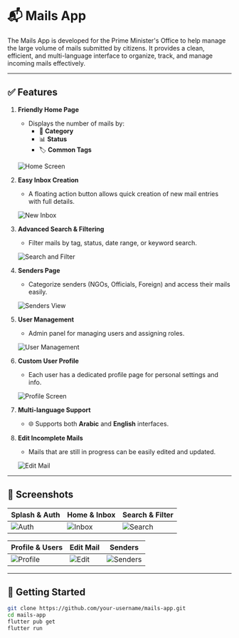 # 📬 Mails App

The Mails App is developed for the Prime Minister's Office to help manage the large volume of mails submitted by citizens. It provides a clean, efficient, and multi-language interface to organize, track, and manage incoming mails effectively.

---

## ✅ Features

1. **Friendly Home Page**
   - Displays the number of mails by:
     - 📂 **Category**
     - 📊 **Status**
     - 🏷️ **Common Tags**

   ![Home Screen](./assets/screenshots/mail_status.png)

2. **Easy Inbox Creation**
   - A floating action button allows quick creation of new mail entries with full details.

   ![New Inbox](./assets/screenshots/mail_status.png)

3. **Advanced Search & Filtering**
   - Filter mails by tag, status, date range, or keyword search.

   ![Search and Filter](./assets/screenshots/search_filter_drawer.png)

4. **Senders Page**
   - Categorize senders (NGOs, Officials, Foreign) and access their mails easily.

   ![Senders View](./assets/screenshots/senders_search.png)

5. **User Management**
   - Admin panel for managing users and assigning roles.

   ![User Management](./assets/screenshots/user_management.png)

6. **Custom User Profile**
   - Each user has a dedicated profile page for personal settings and info.

   ![Profile Screen](./assets/screenshots/user_management.png)

7. **Multi-language Support**
   - 🌐 Supports both **Arabic** and **English** interfaces.

8. **Edit Incomplete Mails**
   - Mails that are still in progress can be easily edited and updated.

   ![Edit Mail](./assets/screenshots/tags_edit_mail.png)

---

## 📲 Screenshots

| Splash & Auth | Home & Inbox | Search & Filter |
|---------------|--------------|-----------------|
| ![Auth](./assets/screenshots/auth_screens.png) | ![Inbox](./assets/screenshots/mail_status.png) | ![Search](./assets/screenshots/search_filter_drawer.png) |

| Profile & Users | Edit Mail | Senders |
|------------------|------------|---------|
| ![Profile](./assets/screenshots/user_management.png) | ![Edit](./assets/screenshots/tags_edit_mail.png) | ![Senders](./assets/screenshots/senders_search.png) |

---

## 🚀 Getting Started

```bash
git clone https://github.com/your-username/mails-app.git
cd mails-app
flutter pub get
flutter run
